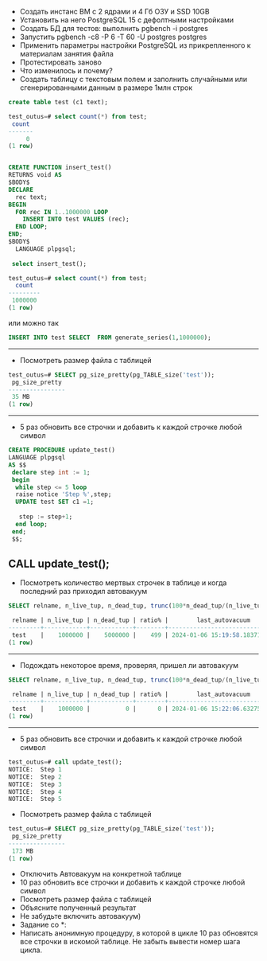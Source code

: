 
* Создать инстанс ВМ с 2 ядрами и 4 Гб ОЗУ и SSD 10GB
* Установить на него PostgreSQL 15 с дефолтными настройками
* Создать БД для тестов: выполнить pgbench -i postgres
* Запустить pgbench -c8 -P 6 -T 60 -U postgres postgres
* Применить параметры настройки PostgreSQL из прикрепленного к материалам занятия файла
* Протестировать заново
* Что изменилось и почему?
* Создать таблицу с текстовым полем и заполнить случайными или сгенерированными данным в размере 1млн строк
```sql
create table test (c1 text);

test_outus=# select count(*) from test;
 count 
-------
     0
(1 row)

```
```sql

CREATE FUNCTION insert_test()  
RETURNS void AS
$BODY$
DECLARE
  rec text;
BEGIN
  FOR rec IN 1..1000000 LOOP
    INSERT INTO test VALUES (rec);
  END LOOP;
END;
$BODY$
  LANGUAGE plpgsql;
  
 select insert_test();

test_outus=# select count(*) from test;
  count  
---------
 1000000
(1 row)


```
или можно так 

```sql
INSERT INTO test SELECT  FROM generate_series(1,1000000);
```
 ---------------------- 
* Посмотреть размер файла с таблицей
```sql
test_outus=# SELECT pg_size_pretty(pg_TABLE_size('test'));
 pg_size_pretty 
----------------
 35 MB
(1 row)
```
-----------------------  
* 5 раз обновить все строчки и добавить к каждой строчке любой символ
```sql
CREATE PROCEDURE update_test()
LANGUAGE plpgsql
AS $$
 declare step int := 1;
 begin
  while step <= 5 loop
  raise notice 'Step %',step;
  UPDATE test SET c1 =1;
  
   step := step+1;
  end loop;
 end;
 $$;
```
CALL update_test();
--------------------------------
* Посмотреть количество мертвых строчек в таблице и когда последний раз приходил автовакуум
```sql  
SELECT relname, n_live_tup, n_dead_tup, trunc(100*n_dead_tup/(n_live_tup+1))::float "ratio%", last_autovacuum FROM pg_stat_user_TABLEs WHERE relname = 'test';

 relname | n_live_tup | n_dead_tup | ratio% |        last_autovacuum        
---------+------------+------------+--------+-------------------------------
 test    |    1000000 |    5000000 |    499 | 2024-01-06 15:19:58.183714+03
(1 row)

```
----------------------
* Подождать некоторое время, проверяя, пришел ли автовакуум
```sql
SELECT relname, n_live_tup, n_dead_tup, trunc(100*n_dead_tup/(n_live_tup+1))::float "ratio%", last_autovacuum FROM pg_stat_user_TABLEs WHERE relname = 'test';

 relname | n_live_tup | n_dead_tup | ratio% |        last_autovacuum        
---------+------------+------------+--------+-------------------------------
 test    |    1000000 |          0 |      0 | 2024-01-06 15:22:06.632755+03
(1 row)
```
----------------------  
* 5 раз обновить все строчки и добавить к каждой строчке любой символ
```sql
test_outus=# call update_test();
NOTICE:  Step 1
NOTICE:  Step 2
NOTICE:  Step 3
NOTICE:  Step 4
NOTICE:  Step 5

```
  
* Посмотреть размер файла с таблицей
```sql
test_outus=# SELECT pg_size_pretty(pg_TABLE_size('test'));
 pg_size_pretty 
----------------
 173 MB
(1 row)
```
  
* Отключить Автовакуум на конкретной таблице
* 10 раз обновить все строчки и добавить к каждой строчке любой символ
* Посмотреть размер файла с таблицей
* Объясните полученный результат
* Не забудьте включить автовакуум)
* Задание со *:
* Написать анонимную процедуру, в которой в цикле 10 раз обновятся все строчки в искомой таблице.
Не забыть вывести номер шага цикла.
